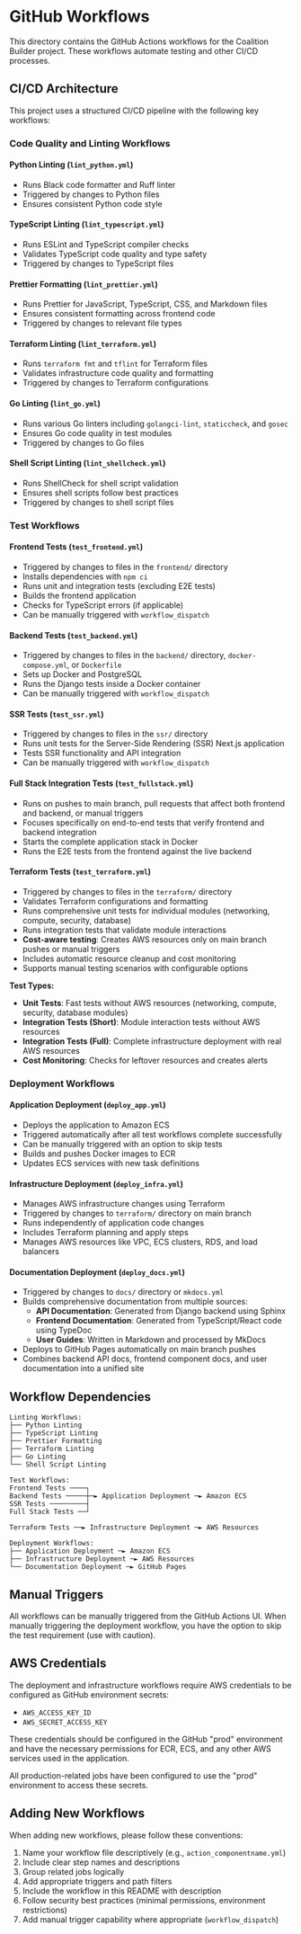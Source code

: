 # GitHub Workflows

This directory contains the GitHub Actions workflows for the Coalition Builder project. These workflows automate
testing and other CI/CD processes.

## CI/CD Architecture

This project uses a structured CI/CD pipeline with the following key workflows:

### Code Quality and Linting Workflows

#### Python Linting (`lint_python.yml`)

- Runs Black code formatter and Ruff linter
- Triggered by changes to Python files
- Ensures consistent Python code style

#### TypeScript Linting (`lint_typescript.yml`)

- Runs ESLint and TypeScript compiler checks
- Validates TypeScript code quality and type safety
- Triggered by changes to TypeScript files

#### Prettier Formatting (`lint_prettier.yml`)

- Runs Prettier for JavaScript, TypeScript, CSS, and Markdown files
- Ensures consistent formatting across frontend code
- Triggered by changes to relevant file types

#### Terraform Linting (`lint_terraform.yml`)

- Runs `terraform fmt` and `tflint` for Terraform files
- Validates infrastructure code quality and formatting
- Triggered by changes to Terraform configurations

#### Go Linting (`lint_go.yml`)

- Runs various Go linters including `golangci-lint`, `staticcheck`, and `gosec`
- Ensures Go code quality in test modules
- Triggered by changes to Go files

#### Shell Script Linting (`lint_shellcheck.yml`)

- Runs ShellCheck for shell script validation
- Ensures shell scripts follow best practices
- Triggered by changes to shell script files

### Test Workflows

#### Frontend Tests (`test_frontend.yml`)

- Triggered by changes to files in the `frontend/` directory
- Installs dependencies with `npm ci`
- Runs unit and integration tests (excluding E2E tests)
- Builds the frontend application
- Checks for TypeScript errors (if applicable)
- Can be manually triggered with `workflow_dispatch`

#### Backend Tests (`test_backend.yml`)

- Triggered by changes to files in the `backend/` directory, `docker-compose.yml`, or `Dockerfile`
- Sets up Docker and PostgreSQL
- Runs the Django tests inside a Docker container
- Can be manually triggered with `workflow_dispatch`

#### SSR Tests (`test_ssr.yml`)

- Triggered by changes to files in the `ssr/` directory
- Runs unit tests for the Server-Side Rendering (SSR) Next.js application
- Tests SSR functionality and API integration
- Can be manually triggered with `workflow_dispatch`

#### Full Stack Integration Tests (`test_fullstack.yml`)

- Runs on pushes to main branch, pull requests that affect both frontend and backend, or manual triggers
- Focuses specifically on end-to-end tests that verify frontend and backend integration
- Starts the complete application stack in Docker
- Runs the E2E tests from the frontend against the live backend

#### Terraform Tests (`test_terraform.yml`)

- Triggered by changes to files in the `terraform/` directory
- Validates Terraform configurations and formatting
- Runs comprehensive unit tests for individual modules (networking, compute, security, database)
- Runs integration tests that validate module interactions
- **Cost-aware testing**: Creates AWS resources only on main branch pushes or manual triggers
- Includes automatic resource cleanup and cost monitoring
- Supports manual testing scenarios with configurable options

**Test Types:**

- **Unit Tests**: Fast tests without AWS resources (networking, compute, security, database modules)
- **Integration Tests (Short)**: Module interaction tests without AWS resources
- **Integration Tests (Full)**: Complete infrastructure deployment with real AWS resources
- **Cost Monitoring**: Checks for leftover resources and creates alerts

### Deployment Workflows

#### Application Deployment (`deploy_app.yml`)

- Deploys the application to Amazon ECS
- Triggered automatically after all test workflows complete successfully
- Can be manually triggered with an option to skip tests
- Builds and pushes Docker images to ECR
- Updates ECS services with new task definitions

#### Infrastructure Deployment (`deploy_infra.yml`)

- Manages AWS infrastructure changes using Terraform
- Triggered by changes to `terraform/` directory on main branch
- Runs independently of application code changes
- Includes Terraform planning and apply steps
- Manages AWS resources like VPC, ECS clusters, RDS, and load balancers

#### Documentation Deployment (`deploy_docs.yml`)

- Triggered by changes to `docs/` directory or `mkdocs.yml`
- Builds comprehensive documentation from multiple sources:
  - **API Documentation**: Generated from Django backend using Sphinx
  - **Frontend Documentation**: Generated from TypeScript/React code using TypeDoc
  - **User Guides**: Written in Markdown and processed by MkDocs
- Deploys to GitHub Pages automatically on main branch pushes
- Combines backend API docs, frontend component docs, and user documentation into a unified site

## Workflow Dependencies

```
Linting Workflows:
├── Python Linting
├── TypeScript Linting
├── Prettier Formatting
├── Terraform Linting
├── Go Linting
└── Shell Script Linting

Test Workflows:
Frontend Tests ────┐
Backend Tests ─────┼─► Application Deployment ─► Amazon ECS
SSR Tests ─────────┤
Full Stack Tests ──┘

Terraform Tests ──► Infrastructure Deployment ─► AWS Resources

Deployment Workflows:
├── Application Deployment ─► Amazon ECS
├── Infrastructure Deployment ─► AWS Resources
└── Documentation Deployment ─► GitHub Pages
```

## Manual Triggers

All workflows can be manually triggered from the GitHub Actions UI. When manually triggering the deployment workflow, you have the option to skip the test requirement (use with caution).

## AWS Credentials

The deployment and infrastructure workflows require AWS credentials to be configured as GitHub environment secrets:

- `AWS_ACCESS_KEY_ID`
- `AWS_SECRET_ACCESS_KEY`

These credentials should be configured in the GitHub "prod" environment and have the necessary permissions for ECR, ECS, and any other AWS services used in the application.

All production-related jobs have been configured to use the "prod" environment to access these secrets.

## Adding New Workflows

When adding new workflows, please follow these conventions:

1. Name your workflow file descriptively (e.g., `action_componentname.yml`)
2. Include clear step names and descriptions
3. Group related jobs logically
4. Add appropriate triggers and path filters
5. Include the workflow in this README with description
6. Follow security best practices (minimal permissions, environment restrictions)
7. Add manual trigger capability where appropriate (`workflow_dispatch`)
